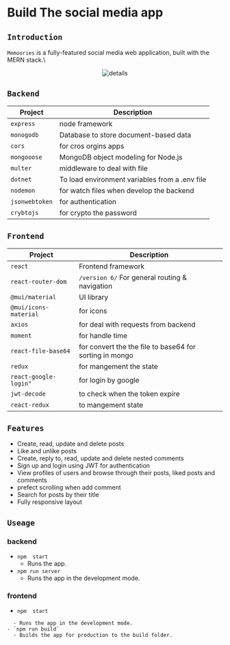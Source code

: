 # Build The social media app

## `Introduction`

 `Memoories` is a fully-featured social media web application, built with the MERN stack.\
 
 <p align="center">
    <img alt="details" src="https://res.cloudinary.com/for-learning-and-training/image/upload/v1654791222/Screen%20Website/screencapture-social-mediaa-app-1-netlify-app-2022-06-09-18_12_47_h2vfhk.png">
</p>

## `Backend`

|  Project                |  Description                                             |
| ----------------------- |  ------------------------------------------------------- |
| `express`               |  node framework                                          |
| `monogodb`              |  Database to store document-based data                   |
| `cors`                  |  for cros orgins apps                                    |
| `mongooose`             |  MongoDB object modeling for Node.js                     |
| `multer`                |  middleware to deal with file                            |
| `dotnet`                |  To load environment variables from a .env file          |
| `nodemon`               |  for watch files when develop the backend                |
| `jsonwebtoken`          |  for authentication                                      |
| `crybtojs`              |  for crypto the password                                 |

## `Frontend`

| Project                 |  Description                                             |
| ----------------------- |  ------------------------------------------------------- |
| `react`                 |  Frontend framework                                      |
| `react-router-dom`      |  `/version 6/` For general routing & navigation          |
| `@mui/material`         |  UI library                                              |
| `@mui/icons-material`   |  for icons                                               |
| `axios`                 |  for deal with requests from backend                     |
| `moment`                |  for handle time                                         |
| `react-file-base64`     |  for convert the the file to base64 for sorting in mongo |
| `redux`                 |  for mangement the state                                 |
| `react-google-login"`   |  for login by google                                     |
| `jwt-decode`            |  to check when the token expire                          |
| `react-redux`           |  to mangement state                                      |

## `Features`

- Create, read, update and delete posts
- Like and unlike posts
- Create, reply to, read, update and delete nested comments
- Sign up and login using JWT for authentication
- View profiles of users and browse through their posts, liked posts and comments
- prefect scrolling when add comment
- Search for posts by their title
- Fully responsive layout

## `Useage`

### backend

- `npm  start`
  - Runs the app.
- `npm run server`
  - Runs the app in the development mode.

### frontend

- `npm  start`
```
  - Runs the app in the development mode.
- `npm run build`
  - Builds the app for production to the build folder.